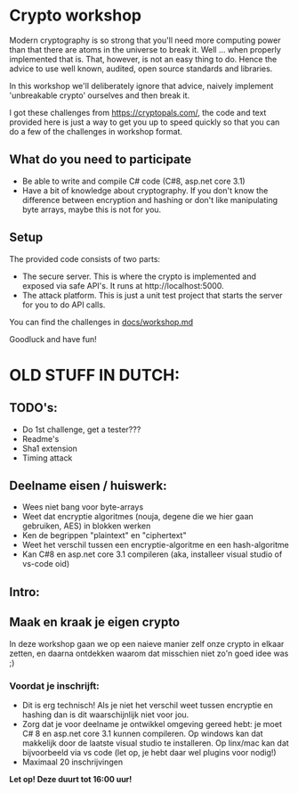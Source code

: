 Crypto workshop
================

Modern cryptography is so strong that you'll need more computing power than that there are atoms in
the universe to break it. Well ... when properly implemented that is. That, however, is not an easy
thing to do.
Hence the advice to use well known, audited, open source standards and libraries.

In this workshop we'll deliberately ignore that advice, naively implement 'unbreakable crypto'
ourselves and then break it.

I got these challenges from https://cryptopals.com/, the code and text provided here is just a way
to get you up to speed quickly so that you can do a few of the challenges in workshop format.


What do you need to participate
--------------------------------
- Be able to write and compile C# code (C#8, asp.net core 3.1)
- Have a bit of knowledge about cryptography. If you don't know the difference between encryption
  and hashing or don't like manipulating byte arrays, maybe this is not for you.


Setup
------
The provided code consists of two parts:
- The secure server. This is where the crypto is implemented and exposed via safe API's.
  It runs at http://localhost:5000.
- The attack platform. This is just a unit test project that starts the server for you to do API calls.

You can find the challenges in [docs/workshop.md](/docs/workshop.md)

Goodluck and have fun!




OLD STUFF IN DUTCH:
====================


TODO's:
--------
- Do 1st challenge, get a tester???
- Readme's
- Sha1 extension
- Timing attack


Deelname eisen / huiswerk:
---------------------------
- Wees niet bang voor byte-arrays
- Weet dat encryptie algoritmes (nouja, degene die we hier gaan gebruiken, AES) in blokken werken
- Ken de begrippen "plaintext" en "ciphertext"
- Weet het verschil tussen een encryptie-algoritme en een hash-algoritme
- Kan C#8 en asp.net core 3.1 compileren (aka, installeer visual studio of vs-code oid)


Intro:
-------
## Maak en kraak je eigen crypto

In deze workshop gaan we op een naieve manier zelf onze crypto in elkaar zetten, en daarna ontdekken
waarom dat misschien niet zo'n goed idee was ;)

### Voordat je inschrijft:
- Dit is erg technisch! Als je niet het verschil weet tussen encryptie en hashing dan is dit
  waarschijnlijk niet voor jou.
- Zorg dat je voor deelname je ontwikkel omgeving gereed hebt: je moet C# 8 en asp.net core 3.1
  kunnen compileren. Op windows kan dat makkelijk door de laatste visual studio te installeren. Op
  linx/mac kan dat bijvoorbeeld via vs code (let op, je hebt daar wel plugins voor nodig!)
- Maximaal 20 inschrijvingen

**Let op! Deze duurt tot 16:00 uur!**
